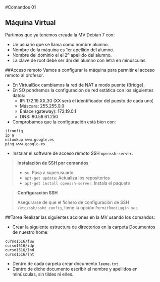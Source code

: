 
#Comandos 01

## Máquina Virtual
Partimos que ya tenemos creada la MV Debian 7 con:
* Un usuario que se llama como nombre alumno.
* Nombre de la máquina es 1er apellido del alumno.
* Nombre del dominio el el 2º apellido del alumno.
* La clave de root debe ser dni del alumno con letra en minúsculas.

##Acceso remoto
Vamos a configurar la máquina para permitir el acceso remoto al profesor.
* En VirtualBox cambiamos la red de NAT a modo puente (Bridge).
* En SO pondremos la configuración de red estática con los siguientes datos:
    * IP: 172.19.XX.30 (XX será el identificador del puesto de cada uno)
    * Máscara: 255.255.0.0
    * Enlace (gateway): 172.19.0.1
    * DNS: 80.58.61.250
* Comprobamos que la configuración está bien con:
```
ifconfig
ip a
nslookup www.google.es
ping www.google.es
```
* Instalar el software de acceso remoto SSH `openssh-server`.

> **Instalación de SSH por comandos**
>
> * `su`: Pasa a superusuario
> * `apt-get update`: Actualiza los repositorios
> * `apt-get install openssh-server`: Instala el paquete
>

> **Configuración SSH**
>
> Asegurarse de que el fichero de configuración de SSH `/etc/ssh/sshd_config`,
tiene la opción `PermitRootLogin yes`
>

##Tarea
Realizar las siguientes acciones en la MV usando los comandos:
* Crear la siguiente estructura de directorios en la carpeta Documentos de nuestro home:
```
curso1516/fuw
curso1516/idp
curso1516/lnd
curso1516/lnt
```
* Dentro de cada carpeta crear documento `leeme.txt`
* Dentro de dicho documento escribir el nombre y apellidos en minúsculas, sin tildes ni eñes.
